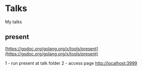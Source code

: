 # Talks
My talks

## present

[https://godoc.org/golang.org/x/tools/present](https://godoc.org/golang.org/x/tools/present)

1 - run present at talk folder
2 - access page [http://localhost:3999](http://localhost:3999)
